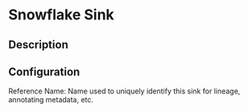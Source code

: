 
# Snowflake Sink

Description
---

Configuration
---

Reference Name: Name used to uniquely identify this sink for lineage, annotating metadata, etc.